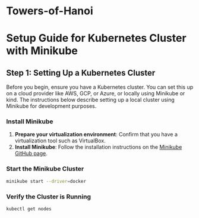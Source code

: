 # Towers-of-Hanoi

# Setup Guide for Kubernetes Cluster with Minikube

## Step 1: Setting Up a Kubernetes Cluster

Before you begin, ensure you have a Kubernetes cluster. You can set this up on a cloud provider like AWS, GCP, or Azure, or locally using Minikube or kind. The instructions below describe setting up a local cluster using Minikube for development purposes.

### Install Minikube

1. **Prepare your virtualization environment**: Confirm that you have a virtualization tool such as VirtualBox.
2. **Install Minikube**: Follow the installation instructions on the [Minikube GitHub page](https://github.com/kubernetes/minikube).

### Start the Minikube Cluster

```bash
minikube start --driver=docker
```

### Verify the Cluster is Running
``` bash
kubectl get nodes
```